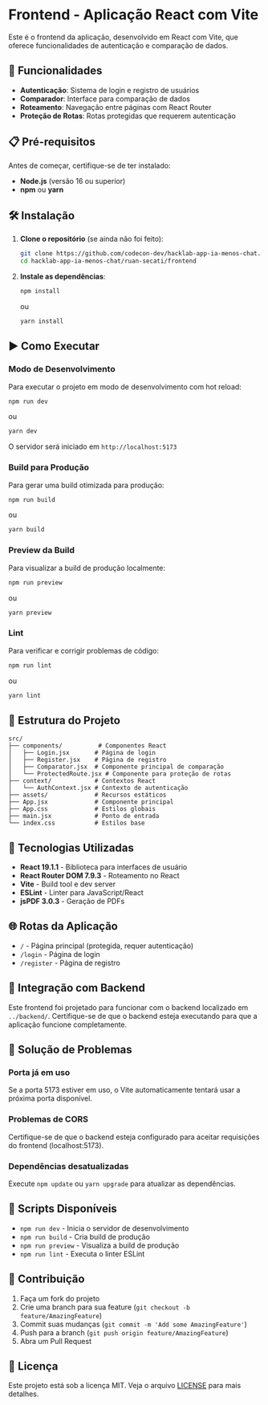# Frontend - Aplicação React com Vite

Este é o frontend da aplicação, desenvolvido em React com Vite, que oferece funcionalidades de autenticação e comparação de dados.

## 🚀 Funcionalidades

- **Autenticação**: Sistema de login e registro de usuários
- **Comparador**: Interface para comparação de dados
- **Roteamento**: Navegação entre páginas com React Router
- **Proteção de Rotas**: Rotas protegidas que requerem autenticação

## 📋 Pré-requisitos

Antes de começar, certifique-se de ter instalado:

- **Node.js** (versão 16 ou superior)
- **npm** ou **yarn**

## 🛠️ Instalação

1. **Clone o repositório** (se ainda não foi feito):
   ```bash
   git clone https://github.com/codecon-dev/hacklab-app-ia-menos-chat.git
   cd hacklab-app-ia-menos-chat/ruan-secati/frontend
   ```

2. **Instale as dependências**:
   ```bash
   npm install
   ```
   ou
   ```bash
   yarn install
   ```

## ▶️ Como Executar

### Modo de Desenvolvimento

Para executar o projeto em modo de desenvolvimento com hot reload:

```bash
npm run dev
```
ou
```bash
yarn dev
```

O servidor será iniciado em `http://localhost:5173`

### Build para Produção

Para gerar uma build otimizada para produção:

```bash
npm run build
```
ou
```bash
yarn build
```

### Preview da Build

Para visualizar a build de produção localmente:

```bash
npm run preview
```
ou
```bash
yarn preview
```

### Lint

Para verificar e corrigir problemas de código:

```bash
npm run lint
```
ou
```bash
yarn lint
```

## 📁 Estrutura do Projeto

```
src/
├── components/          # Componentes React
│   ├── Login.jsx       # Página de login
│   ├── Register.jsx    # Página de registro
│   ├── Comparator.jsx  # Componente principal de comparação
│   └── ProtectedRoute.jsx # Componente para proteção de rotas
├── context/            # Contextos React
│   └── AuthContext.jsx # Contexto de autenticação
├── assets/             # Recursos estáticos
├── App.jsx             # Componente principal
├── App.css             # Estilos globais
├── main.jsx            # Ponto de entrada
└── index.css           # Estilos base
```

## 🔧 Tecnologias Utilizadas

- **React 19.1.1** - Biblioteca para interfaces de usuário
- **React Router DOM 7.9.3** - Roteamento no React
- **Vite** - Build tool e dev server
- **ESLint** - Linter para JavaScript/React
- **jsPDF 3.0.3** - Geração de PDFs

## 🌐 Rotas da Aplicação

- `/` - Página principal (protegida, requer autenticação)
- `/login` - Página de login
- `/register` - Página de registro

## 🔗 Integração com Backend

Este frontend foi projetado para funcionar com o backend localizado em `../backend/`. Certifique-se de que o backend esteja executando para que a aplicação funcione completamente.

## 🚨 Solução de Problemas

### Porta já em uso
Se a porta 5173 estiver em uso, o Vite automaticamente tentará usar a próxima porta disponível.

### Problemas de CORS
Certifique-se de que o backend esteja configurado para aceitar requisições do frontend (localhost:5173).

### Dependências desatualizadas
Execute `npm update` ou `yarn upgrade` para atualizar as dependências.

## 📝 Scripts Disponíveis

- `npm run dev` - Inicia o servidor de desenvolvimento
- `npm run build` - Cria build de produção
- `npm run preview` - Visualiza a build de produção
- `npm run lint` - Executa o linter ESLint

## 🤝 Contribuição

1. Faça um fork do projeto
2. Crie uma branch para sua feature (`git checkout -b feature/AmazingFeature`)
3. Commit suas mudanças (`git commit -m 'Add some AmazingFeature'`)
4. Push para a branch (`git push origin feature/AmazingFeature`)
5. Abra um Pull Request

## 📄 Licença

Este projeto está sob a licença MIT. Veja o arquivo [LICENSE](../../LICENSE) para mais detalhes.
